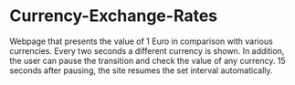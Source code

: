 # Currency-Exchange-Rates
Webpage that presents the value of 1 Euro in comparison with various currencies. Every two seconds a different currency is shown. In addition, the user can pause the transition and check the value of any currency. 15 seconds after pausing, the site resumes the set interval automatically. 
